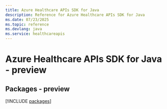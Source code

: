 ```yaml
---
title: Azure Healthcare APIs SDK for Java
description: Reference for Azure Healthcare APIs SDK for Java
ms.date: 07/23/2025
ms.topic: reference
ms.devlang: java
ms.service: healthcareapis
---
```

# Azure Healthcare APIs SDK for Java - preview
## Packages - preview
[!INCLUDE [packages](healthcare-apis-index.md)]